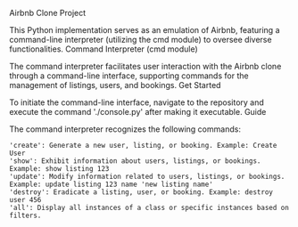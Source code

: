 Airbnb Clone Project

This Python implementation serves as an emulation of Airbnb, featuring a command-line interpreter (utilizing the cmd module) to oversee diverse functionalities.
Command Interpreter (cmd module)

The command interpreter facilitates user interaction with the Airbnb clone through a command-line interface, supporting commands for the management of listings, users, and bookings.
Get Started

To initiate the command-line interface, navigate to the repository and execute the command './console.py' after making it executable.
 Guide

The command interpreter recognizes the following commands:

    'create': Generate a new user, listing, or booking. Example: Create User
    'show': Exhibit information about users, listings, or bookings. Example: show listing 123
    'update': Modify information related to users, listings, or bookings. Example: update listing 123 name 'new listing name'
    'destroy': Eradicate a listing, user, or booking. Example: destroy user 456
    'all': Display all instances of a class or specific instances based on filters.



